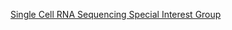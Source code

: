 [Single Cell RNA Sequencing Special Interest Group](https://teams.microsoft.com/l/channel/19%3a1b364a0924f14479a9b99c803feeffa9%40thread.tacv2/Single%2520Cell%2520RNASeq%2520SIG?groupId=620a9d2a-e7db-47cc-b313-5b8793d3240b&tenantId=021af73b-7bf8-4014-aa49-bcf05c8e29b1)
